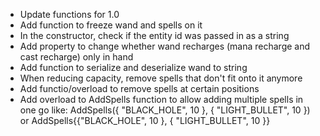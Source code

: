 - Update functions for 1.0
- Add function to freeze wand and spells on it
- In the constructor, check if the entity id was passed in as a string
- Add property to change whether wand recharges (mana recharge and cast recharge) only in hand
- Add function to serialize and deserialize wand to string
- When reducing capacity, remove spells that don't fit onto it anymore
- Add functio/overload to remove spells at certain positions
- Add overload to AddSpells function to allow adding multiple spells in one go like:
  AddSpells({ "BLACK_HOLE", 10 }, { "LIGHT_BULLET", 10 })
  or AddSpells{{"BLACK_HOLE", 10 }, { "LIGHT_BULLET", 10 }}